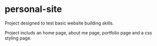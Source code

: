 # personal-site

Project designed to test basic website building skills.

Project includs an home page, about me page, portfolio page and a css styling page.

